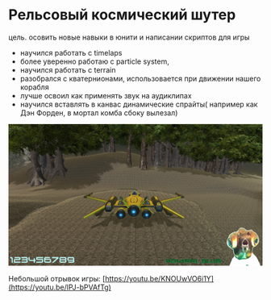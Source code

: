 # Рельсовый космический шутер

цель. осовить новые навыки в юнити и написании скриптов для игры

- научился работать с timelaps
- более уверенно работаю с particle system,
- научился работать с terrain
- разобрался с кватернионами, использовается при движении нашего корабля
- лучше освоил как применять звук на аудиклипах
- научился вставлять в канвас динамические спрайты( например как Дэн Форден, в мортал комба сбоку вылезал)

![Screenshot](https://github.com/ZeRcooI/Argon-Assault/blob/main/Assets/ScreenShots/Screenshot%201.jpg)

Небольшой отрывок игры: [https://youtu.be/KNOUwVO6i1Y](https://youtu.be/lPJ-bPVAfTg)
